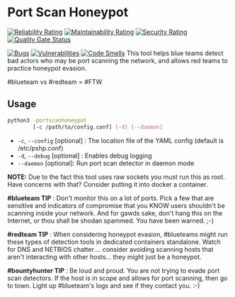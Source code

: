 # Port Scan Honeypot
[![Reliability Rating](https://sonarcloud.io/api/project_badges/measure?project=pshp-github&metric=reliability_rating)](https://sonarcloud.io/dashboard?id=pshp-github)
[![Maintainability Rating](https://sonarcloud.io/api/project_badges/measure?project=pshp-github&metric=sqale_rating)](https://sonarcloud.io/dashboard?id=pshp-github)
[![Security Rating](https://sonarcloud.io/api/project_badges/measure?project=pshp-github&metric=security_rating)](https://sonarcloud.io/dashboard?id=pshp-github)
[![Quality Gate Status](https://sonarcloud.io/api/project_badges/measure?project=pshp-github&metric=alert_status)](https://sonarcloud.io/dashboard?id=pshp-github)

[![Bugs](https://sonarcloud.io/api/project_badges/measure?project=pshp-github&metric=bugs)](https://sonarcloud.io/dashboard?id=pshp-github)
[![Vulnerabilities](https://sonarcloud.io/api/project_badges/measure?project=pshp-github&metric=vulnerabilities)](https://sonarcloud.io/dashboard?id=pshp-github)
[![Code Smells](https://sonarcloud.io/api/project_badges/measure?project=pshp-github&metric=code_smells)](https://sonarcloud.io/dashboard?id=pshp-github)
This tool helps blue teams detect bad actors who may be port scanning the network, and allows red teams to practice honeypot evasion. 

#blueteam vs #redteam = #FTW

## Usage
```bash 
python3 -portscanhoneypot  
        [-c /path/to/config.conf] [-d] [--daemon]
```

* `-c`, `--config` [optional] : The location file of the YAML config (default is /etc/pshp.conf)
* `-d`, `--debug` [optional] : Enables debug logging
* `--daemon` [optional]: Run port scan detector in daemon mode

**NOTE:** Due to the fact this tool uses raw sockets you must run this as root. Have concerns with that? Consider putting it into docker a container.

**#blueteam TIP** : Don't monitor this on a lot of ports. Pick a few that are sensitive and indicators of compromise that you KNOW users shouldn't be scanning inside your network. And for gawds sake, don't hang this on the Internet, or thou shall be shodan spammed. You have been warned. ;-)

**#redteam TIP** : When considering honeypot evasion, #blueteams might run these types of detection tools in dedicated containers standalone. Watch for DNS and NETBIOS chatter.... consider avoiding scanning hosts that aren't interacting with other hosts... they might just be a honeypot.

**#bountyhunter TIP** : Be loud and proud. You are not trying to evade port scan detectors. If the host is in scope and allows for port scanning, then go to town. Light up #blueteam's logs and see if they contact you. :-)  